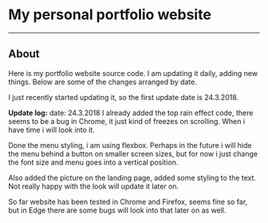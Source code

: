 # My personal portfolio website
---
## About
Here is my portfolio website source code. I am updating it daily, adding new things. Below are some of the changes arranged by date. 

I just recently started updating it, so the first update date is 24.3.2018.


**Update log:**
date: 24.3.2018
I already added the top rain effect code, there seems to be a bug in Chrome, it just kind of freezes on scrolling. When i have time i will look into it.

Done the menu styling, i am using flexbox. Perhaps in the future i will hide the menu behind a button on smaller 
screen sizes, but for now i just change the font size and menu goes into a vertical position.

Also added the picture on the landing page, added some 
styling to the text. Not really happy with the look will update it later on.

So far website has been tested in Chrome and Firefox, 
seems fine so far, but in Edge there are some bugs will look into that later on as well.
